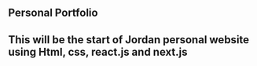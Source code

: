 ## Personal Portfolio

## This will be the start of Jordan personal website using Html, css, react.js and next.js